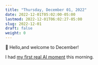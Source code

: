 ```yaml
---
title: "Thursday, December 01, 2022"
date: 2022-12-01T05:02:00-05:00
lastmod: 2022-12-01T06:02:27-05:00
slug: 2022-12-01
draft: false
weight: 0
---
```


👋 Hello,and welcome to December!

I had [my first real AI moment](/2022/my-first-real-ai-moment) this morning.


[//]: # "Exported with love from a post written in Org mode"
[//]: # "- https://github.com/kaushalmodi/ox-hugo"